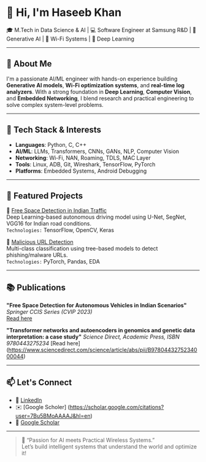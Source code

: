 # 👋 Hi, I'm Haseeb Khan

🎓 M.Tech in Data Science & AI | 💻 Software Engineer at Samsung R&D | 🔬 Generative AI | 📡 Wi-Fi Systems | 🧠 Deep Learning

---

## 🚀 About Me

I'm a passionate AI/ML engineer with hands-on experience building **Generative AI models**, **Wi-Fi optimization systems**, and **real-time log analyzers**. With a strong foundation in **Deep Learning**, **Computer Vision**, and **Embedded Networking**, I blend research and practical engineering to solve complex system-level problems.

---

## 🧰 Tech Stack & Interests

- **Languages**: Python, C, C++
- **AI/ML**: LLMs, Transformers, CNNs, GANs, NLP, Computer Vision
- **Networking**: Wi-Fi, NAN, Roaming, TDLS, MAC Layer
- **Tools**: Linux, ADB, Git, Wireshark, TensorFlow, PyTorch
- **Platforms**: Embedded Systems, Android Debugging

---

## 📌 Featured Projects

🔹 [Free Space Detection in Indian Traffic](https://github.com/haseebkhan36/Free-Space-Detection)  
Deep Learning-based autonomous driving model using U-Net, SegNet, VGG16 for Indian road conditions.  
`Technologies:` TensorFlow, OpenCV, Keras

🔹 [Malicious URL Detection](https://github.com/haseebkhan36/Malicious-URL-Detection)  
Multi-class classification using tree-based models to detect phishing/malware URLs.  
`Technologies:` PyTorch, Pandas, EDA

---

## 📚 Publications

**"Free Space Detection for Autonomous Vehicles in Indian Scenarios"**  
*Springer CCIS Series (CVIP 2023)*  
[Read here](https://link.springer.com/chapter/10.1007/978-3-031-58535-7_35)

**"Transformer networks and autoencoders in genomics and genetic data interpretation: a case study"**
*Science Direct, Academic Press, ISBN 9780443275234* 
[Read here] (https://www.sciencedirect.com/science/article/abs/pii/B9780443275234000044)

---

## 📫 Let's Connect

- 🔗 [LinkedIn](https://www.linkedin.com/in/haseebkhan02/)
- ✉️ [Google Scholer] (https://scholar.google.com/citations?user=7Bu5BMoAAAAJ&hl=en)
- 🧠 [Google Scholar](https://scholar.google.com/citations?user=7Bu5BMoAAAAJ&hl=en)

---

> 📍 “Passion for AI meets Practical Wireless Systems.”  
> Let’s build intelligent systems that understand the world and optimize it!

